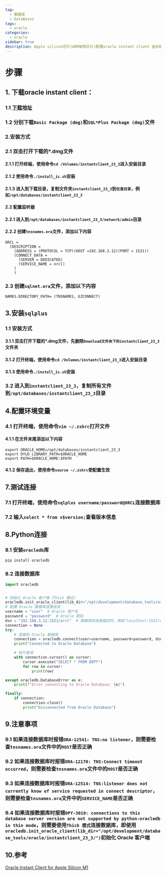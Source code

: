 ```yaml
---
tag:
  - 数据库
  - DataBases
tags:
  - oracle
categories:
  - oracle
sidebar: true
description: Apple silicon芯片(ARM架构芯片)配置oracle instant client 监听器，连接oracle11g数据库
---
```


# 步骤
## 1. 下载oracle instant client：
### 1.1 [下载地址](https://www.oracle.com/database/technologies/instant-client/macos-arm64-downloads.html)
### 1.2 分别下载`Basic Package (dmg)`和`SQL*Plus Package (dmg)`文件

### 2.安装方式
### 2.1 双击打开下载的*.dmg文件
#### 2.1.1 打开终端，使用命令`cd /Volumes/instantclient_23_3`进入安装目录
#### 2.1.2 使用命令`./install_ic.sh`安装
#### 2.1.3 进入到下载目录，复制文件夹`instantclient_23_3`到`任意目录`，例如`/opt/databases/instantclient_23_3`
#### 2.2 配置监听器
#### 2.2.1 进入到`/opt/databases/instantclient_23_3/network/admin`目录
#### 2.2.2 创建`tnsnames.ora`文件，添加以下内容
```shell
ORCL =
  (DESCRIPTION =
    (ADDRESS = (PROTOCOL = TCP)(HOST =192.168.3.12)(PORT = 1521))
    (CONNECT_DATA =
      (SERVER = DEDICATED)
      (SERVICE_NAME = orcl)
    )
    )
```
### 2.3 创建`sqlnet.ora`文件，添加以下内容
```shell
NAMES.DIRECTORY_PATH= (TNSNAMES, EZCONNECT)
```
## 3.安装`sqlplus`
### 1.1 安装方式
#### 3.1.1 双击打开下载的*.dmg文件，先删除`Download文件夹下的instantclient_23_3`文件夹
#### 3.1.2 打开终端，使用命令`cd /Volumes/instantclient_23_3`进入安装目录
#### 3.1.3 使用命令`./install_ic.sh`安装
### 3.2 进入到`instantclient_23_3`，复制所有文件到`/opt/databases/instantclient_23_3`目录
## 4.配置环境变量
### 4.1 打开终端，使用命令`vim ~/.zshrc`打开文件
#### 4.1.1 在文件末尾添加以下内容
```shell
export ORACLE_HOME=/opt/databases/instantclient_23_3
export DYLD_LIBRARY_PATH=$ORACLE_HOME
export PATH=$ORACLE_HOME:$PATH
```
#### 4.1.2 保存退出，使用命令`source ~/.zshrc`使配置生效

## 7.测试连接
### 7.1 打开终端，使用命令`sqlplus username/password@ORCL`连接数据库
### 7.2 输入`select * from v$version;`查看版本信息

## 8.Python连接
### 8.1 安装`oracledb`库
```shell
pip install oracledb
```
### 8.2 连接数据库
```python
import oracledb


# 初始化 Oracle 客户端（Thick 模式）
oracledb.init_oracle_client(lib_dir="/opt/development/database_tools/oracle/instantclient_23_3/") # 低版本的oracle数据库需要指定lib_dir
# 配置 Oracle 数据库连接信息
username = "user"  # Oracle 用户名
password = "password"  # Oracle 密码
dsn = "192.168.3.12:1521/orcl"  # 数据库的连接描述符，例如"localhost:1521/orclpdb1"
connection = None
try:
    # 连接到 Oracle 数据库
    connection = oracledb.connect(user=username, password=password, dsn=dsn)
    print("Connected to Oracle Database")

    # 执行查询
    with connection.cursor() as cursor:
        cursor.execute("SELECT * FROM DEPT")
        for row in cursor:
            print(row)

except oracledb.DatabaseError as e:
    print(f"Error connecting to Oracle Database: {e}")

finally:
    if connection:
        connection.close()
        print("Disconnected from Oracle Database")
```

## 9.注意事项
### 9.1 如果连接数据库时报错`ORA-12541: TNS:no listener`，则需要检查`tnsnames.ora`文件中的`HOST`是否正确
### 9.2 如果连接数据库时报错`ORA-12170: TNS:Connect timeout occurred`，则需要检查`tnsnames.ora`文件中的`HOST`是否正确
### 9.3 如果连接数据库时报错`ORA-12514: TNS:listener does not currently know of service requested in connect descriptor`，则需要检查`tnsnames.ora`文件中的`SERVICE_NAME`是否正确
### 9.4 如果连接数据库时报错`DPY-3010: connections to this database server version are not supported by python-oracledb in thin mode`，则需要使用`Thick 模式`连接数据库，即使用`oracledb.init_oracle_client(lib_dir="/opt/development/database_tools/oracle/instantclient_23_3/")`初始化 Oracle 客户端

## 10.参考
[Oracle Instant Client for Apple Silicon M1](https://www.oracle.com/database/technologies/instant-client/macos-arm64-downloads.html)


